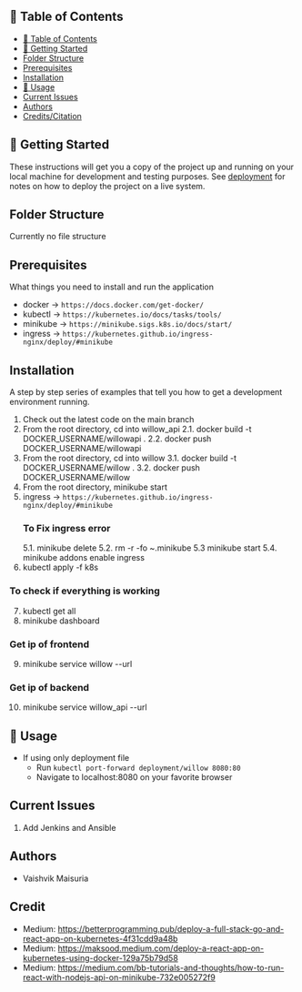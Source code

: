 
## 📝 Table of Contents
- [📝 Table of Contents](#-table-of-contents)
- [🏁 Getting Started <a name = "getting_started"></a>](#-getting-started-)
- [Folder Structure <a name = "folder_structure"></a>](#folder-structure-)
- [Prerequisites <a name = "prerequisites"></a>](#prerequisites-)
- [Installation <a name = "installation"></a>](#installation-)
- [🎈 Usage <a name="usage"></a>](#-usage-)
- [Current Issues <a name = "issues"></a>](#current-issues-)
- [Authors <a name = "authors"></a>](#authors-)
- [Credits/Citation <a name = "credit"></a>](#credit-)


## 🏁 Getting Started <a name = "getting_started"></a>
These instructions will get you a copy of the project up and running on your local machine for development and testing purposes. See [deployment](#deployment) for notes on how to deploy the project on a live system.

## Folder Structure <a name = "folder_structure"></a>
Currently no file structure 

## Prerequisites <a name = "prerequisites"></a>
What things you need to install and run the application
- docker -> `https://docs.docker.com/get-docker/`
- kubectl -> `https://kubernetes.io/docs/tasks/tools/`
- minikube -> `https://minikube.sigs.k8s.io/docs/start/`
- ingress -> `https://kubernetes.github.io/ingress-nginx/deploy/#minikube`

## Installation <a name = "installation"></a>
A step by step series of examples that tell you how to get a development environment running.

1. Check out the latest code on the main branch
2. From the root directory, cd into willow_api
    2.1. docker build -t DOCKER_USERNAME/willowapi .
    2.2. docker push DOCKER_USERNAME/willowapi 
3. From the root directory, cd into willow 
    3.1. docker build -t DOCKER_USERNAME/willow .
    3.2. docker push DOCKER_USERNAME/willow 
4. From the root directory, minikube start
5. ingress -> `https://kubernetes.github.io/ingress-nginx/deploy/#minikube`
    ### To Fix ingress error
    5.1. minikube delete
    5.2. rm -r -fo ~\.minikube
    5.3 minikube start 
    5.4. minikube addons enable ingress
6. kubectl apply -f k8s
### To check if everything is working
7. kubectl get all
8. minikube dashboard
### Get ip of frontend
9. minikube service willow --url
### Get ip of backend 
10. minikube service willow_api --url

## 🎈 Usage <a name="usage"></a>

- If using only deployment file 
    - Run `kubectl port-forward deployment/willow 8080:80`
    - Navigate to localhost:8080 on your favorite browser

## Current Issues <a name = "issues"></a>
1. Add Jenkins and Ansible

## Authors <a name = "authors"></a>

- Vaishvik Maisuria

## Credit <a name = "credit"></a>

- Medium: https://betterprogramming.pub/deploy-a-full-stack-go-and-react-app-on-kubernetes-4f31cdd9a48b
- Medium: https://maksood.medium.com/deploy-a-react-app-on-kubernetes-using-docker-129a75b79d58
- Medium: https://medium.com/bb-tutorials-and-thoughts/how-to-run-react-with-nodejs-api-on-minikube-732e005272f9

